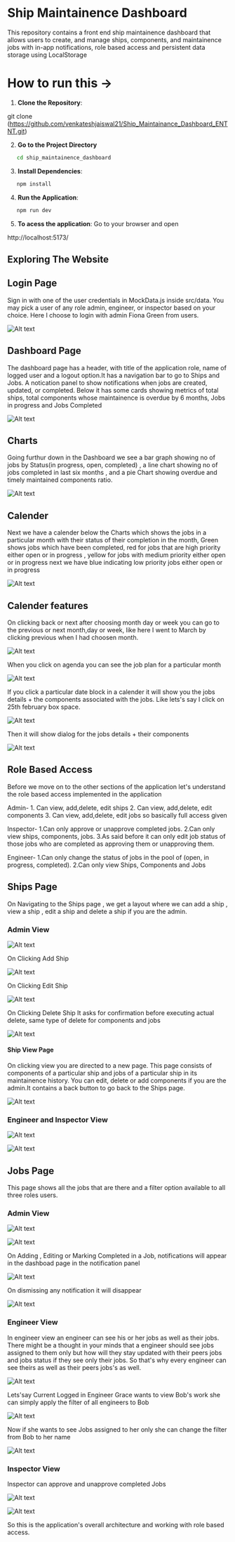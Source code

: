 # Ship Maintainence Dashboard 

This repository contains a front end ship maintainence dashboard that allows users to create, and manage ships, components, and maintainence jobs with in-app notifications, role based access and persistent data storage using LocalStorage

# How to run this ->

1. **Clone the Repository**: 

git clone <repo-url> (https://github.com/venkateshjaiswal21/Ship_Maintainance_Dashboard_ENTNT.git)

2. **Go to the Project Directory**

```bash
   cd ship_maintainence_dashboard
   ```

3. **Install Dependencies**:

```bash
   npm install
   ```

4. **Run the Application**:

```bash
   npm run dev
   ```

5. **To acess the application**: Go to your browser and open

http://localhost:5173/


## Exploring The Website

## Login Page

Sign in with one of the user credentials in MockData.js inside src/data. You may pick a user of any role admin, engineer, or inspector based on your choice. Here I choose to login with admin Fiona Green from users.


![Alt text](src/assets/Login.png)

## Dashboard Page

The dashboard page has a header, with title of the application role, name of logged user and a logout option.It has a navigation bar to go to Ships and Jobs. A notication panel to show notifications when jobs are created, updated, or completed. Below it has some cards showing metrics of total ships, total components whose maintainence is overdue by 6 months, Jobs in progress and Jobs Completed

![Alt text](src/assets/Dashboard.png)

## Charts

Going furthur down in the Dashboard we see a bar graph showing no of jobs by Status(in progress, open, completed) , a line chart showing no of jobs completed in last six months , and a pie Chart showing overdue and timely maintained components ratio.

![Alt text](src/assets/Charts.png)

## Calender

Next we have a calender below the Charts which shows the jobs in a particular month with their status of their completion in the month, Green shows jobs which have been completed, red for jobs that are high priority either open or in progress , yellow for jobs with medium priority either open or in progress next we have blue indicating low priority jobs either open or in progress

![Alt text](src/assets/Calender1.png)


## Calender features

On clicking back or next after choosing month day or week you can go to the previous or next month,day or week, like here I went to March by clicking previous when I had choosen month.

![Alt text](src/assets/Calender2.png)

When you click on agenda you can see the job plan for a particular month

![Alt text](src/assets/Agenda.png)

If you click a particular date block in a calender it will show you the jobs details + the components associated with the jobs. Like lets's say I click on 25th february box space.

![Alt text](src/assets/Calender3.png)

Then it will show dialog for the jobs details + their components 

![Alt text](src/assets/CalenderDateDialog.png)


## Role Based Access

Before we move on to the other sections of the application let's understand the role based access implemented in the application

Admin- 1. Can view, add,delete, edit ships
       2. Can view, add,delete, edit components
       3. Can view, add,delete, edit jobs so basically full access given

Inspector- 1.Can only approve or unapprove completed jobs. 
           2.Can only view ships, components, jobs.
           3.As said before it can only edit job status of those jobs who are completed as approving them or unapproving them.

Engineer- 1.Can only change the status of jobs in the pool of (open, in progress, completed).
          2.Can only view Ships, Components and Jobs

## Ships Page

On Navigating to the Ships page , we get a layout where we can add a ship , view a ship , edit a ship and delete a ship if you are the admin.

### Admin View

![Alt text](src/assets/Ships1.png)

On Clicking Add Ship

![Alt text](src/assets/Ships2.png)

On Clicking Edit Ship

![Alt text](src/assets/Ships3.png)

On Clicking Delete Ship It asks for confirmation before executing actual delete, same type of delete for components and jobs 

![Alt text](src/assets/DeleteConfirmation.png)

#### Ship View Page

On clicking view you are directed to a new page. This page consists of components of a particular ship and jobs of a particular ship in its maintainence history. You can edit, delete or add components if you are the admin.It contains a back button to go back to the Ships page.

![Alt text](src/assets/ShipsView.png)

### Engineer and Inspector View

![Alt text](src/assets/ShipsEngineerInspector.png)

![Alt text](src/assets/ShipsView2.png)


## Jobs Page

This page shows all the jobs that are there and a filter option available to all three roles users.

### Admin View

![Alt text](src/assets/Jobs1.png)

![Alt text](src/assets/Jobs2.png)

On Adding , Editing or Marking Completed in a Job, notifications will appear in the dashboad page in the notification panel

![Alt text](src/assets/Jobs3.png)

On dismissing any notification it will disappear

![Alt text](src/assets/NotificationDismissal.png)


### Engineer View

In engineer view an engineer can see his or her jobs as well as their jobs. There might be a thought in your minds that a engineer should see jobs assigned to them only but how will they stay updated with their peers jobs and jobs status if they see only their jobs. So that's why every engineer can see theirs as well as their peers jobs's as well.

![Alt text](src/assets/EngineerJobs1.png)

Lets'say Current Logged in Engineer Grace wants to view Bob's work she can simply apply the filter of all engineers to Bob

![Alt text](src/assets/EngineerJobs2.png)

Now if she wants to see Jobs assigned to her only she can change the filter from Bob to her name

![Alt text](src/assets/EngineerJobs3.png)


### Inspector View

Inspector can approve and unapprove completed Jobs

![Alt text](src/assets/InspectorJobs1.png)

![Alt text](src/assets/InspectorJobs2.png)

So this is the application's overall architecture and working with role based access.







































